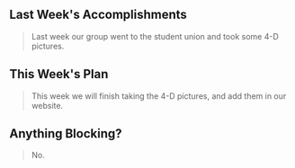 ## Last Week's Accomplishments

 > Last week our group went to the student union and took some 4-D pictures.

 ## This Week's Plan

 > This week we will finish taking the 4-D pictures, and add them in our website.

 ## Anything Blocking?

 > No.
